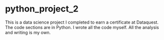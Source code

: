 # python_project_2

This is a data science project I completed to earn a certificate at Dataquest. The code sections are in Python. I wrote all the code myself. All the analysis and writing is my own. 
